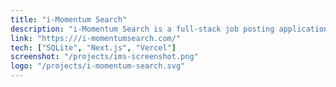 ```yaml
---
title: "i-Momentum Search"
description: "i-Momentum Search is a full-stack job posting application built using Next.js 14, server actions, and Drizzle ORM. Developed for a job agency client, it serves as a small-scale, experimental platform for job listings and applications."
link: "https:///i-momentumsearch.com/"
tech: ["SQLite", "Next.js", "Vercel"]
screenshot: "/projects/ims-screenshot.png"
logo: "/projects/i-momentum-search.svg"
---
```

